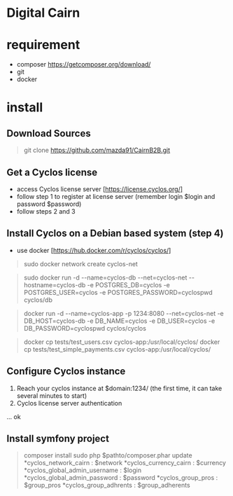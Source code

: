 Digital Cairn
=======

# requirement
 * composer https://getcomposer.org/download/
 * git
 * docker
# install
## Download Sources
 > git clone https://github.com/mazda91/CairnB2B.git
## Get a Cyclos license 
 * access Cyclos license server [https://license.cyclos.org/]
 * follow step 1 to register at license server (remember login $login and password $password)
 * follow steps 2 and 3
## Install Cyclos on a Debian based system (step 4)
 * use docker [https://hub.docker.com/r/cyclos/cyclos/]
 > sudo docker network create cyclos-net
 
 > sudo docker run -d --name=cyclos-db --net=cyclos-net --hostname=cyclos-db -e POSTGRES_DB=cyclos -e POSTGRES_USER=cyclos -e POSTGRES_PASSWORD=cyclospwd cyclos/db

 > docker run -d --name=cyclos-app -p 1234:8080 --net=cyclos-net -e DB_HOST=cyclos-db -e DB_NAME=cyclos -e DB_USER=cyclos -e DB_PASSWORD=cyclospwd cyclos/cyclos

 > docker cp tests/test_users.csv cyclos-app:/usr/local/cyclos/
 > docker cp tests/test_simple_payments.csv cyclos-app:/usr/local/cyclos/

## Configure Cyclos instance
 1. Reach your cyclos instance at $domain:1234/ (the first time, it can take several minutes to start)
 2. Cyclos license server authentication

 ... ok
 
## Install symfony project
 > composer install
 > sudo php $pathto/composer.phar update
    *cyclos_network_cairn : $network
    *cyclos_currency_cairn : $currency
    *cyclos_global_admin_username : $login
    *cyclos_global_admin_password : $password
    *cyclos_group_pros : $group_pros
    *cyclos_group_adhrents : $group_adherents

